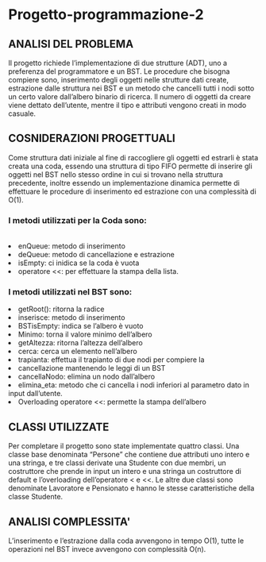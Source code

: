 # Progetto-programmazione-2
<h2>ANALISI DEL PROBLEMA</h2>
Il progetto richiede l’implementazione di due strutture (ADT), uno
a preferenza del programmatore e un BST. Le procedure che
bisogna compiere sono, inserimento degli oggetti nelle strutture
dati create, estrazione dalle struttura nei BST e un metodo che
cancelli tutti i nodi sotto un certo valore dall’albero binario di
ricerca. Il numero di oggetti da creare viene dettato dell’utente,
mentre il tipo e attributi vengono creati in modo casuale.

<h2>COSNIDERAZIONI PROGETTUALI</h2>
Come struttura dati iniziale al fine di raccogliere gli oggetti ed
estrarli è stata creata una coda, essendo una struttura di tipo
FIFO permette di inserire gli oggetti nel BST nello stesso ordine in
cui si trovano nella struttura precedente, inoltre essendo un
implementazione dinamica permette di effettuare le procedure
di inserimento ed estrazione con una complessità di O(1).
<H3>I metodi utilizzati per la Coda sono:</H3>
<br>
  <li>
enQueue: metodo di inserimento
  <li>
deQueue: metodo di cancellazione e estrazione
    <li>
isEmpty: ci inidica se la coda è vuota
      <li>
operatore <<: per effettuare la stampa della lista.
        
 <H3>I metodi utilizzati nel BST sono: </H3>
<li>
  getRoot(): ritorna la radice
<li>
  inserisce: metodo di inserimento
<li>
  BSTisEmpty: indica se l’albero è vuoto
<li>
  Minimo: torna il valore minimo dell’albero
<li>
  getAltezza: ritorna l’altezza dell’albero
<li>cerca: cerca un elemento nell’albero
<li>trapianta: effettua il trapianto di due nodi per compiere la
<li>cancellazione mantenendo le leggi di un BST
<li>cancellaNodo: elimina un nodo dall’albero
<li>elimina_eta: metodo che ci cancella i nodi inferiori al
parametro dato in input dall’utente.
<li>Overloading operatore <<: permette la stampa dell’albero
  
  <H2>CLASSI UTILIZZATE</h2>
Per completare il progetto sono state implementate quattro
classi. Una classe base denominata “Persone” che contiene due
attributi uno intero e una stringa, e tre classi derivate una
Studente con due membri, un costruttore che prende in input un
intero e una stringa un costruttore di default e l’overloading
dell’operatore < e <<. Le altre due classi sono denominate
Lavoratore e Pensionato e hanno le stesse caratteristiche della
classe Studente.
                      <H2> ANALISI COMPLESSITA' </H2>
L’inserimento e l’estrazione dalla coda avvengono in tempo O(1),
tutte le operazioni nel BST invece avvengono con complessità
O(n).
